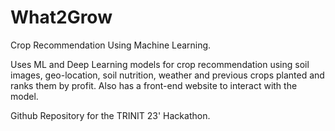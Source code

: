 # What2Grow
 Crop Recommendation Using Machine Learning.  
   
   
 Uses ML and Deep Learning models for crop recommendation using soil images, geo-location, soil nutrition, weather and previous crops planted and ranks them by profit. Also has a front-end website to interact with the model.  
   
   
 Github Repository for the TRINIT 23' Hackathon.
